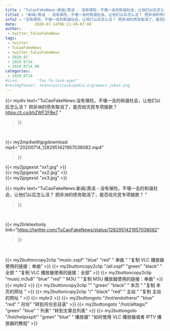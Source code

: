 ```yaml
---
title : "TuCaoFakeNews:新闻/真话 - 没有保险，不堪一击的和谐社会，让他们以后怎么活？ 把非洲的债务取消了，能否给灾民专项拨款？ "
title2 : "新闻/真话 - 没有保险，不堪一击的和谐社会，让他们以后怎么活？ 把非洲的债务取消了，能否给灾民专项拨款？ "
info2 : "没有保险，不堪一击的和谐社会，让他们以后怎么活？ 把非洲的债务取消了，能否给灾民专项拨款？ https://t.co/khZWF2FBe7 "
date:        2020-07-14T06:11:49-07:00
author:
 - twitter_TuCaoFakeNews
tags:
 - twitter
 - TuCaoFakeNews
 - twitter_TuCaoFakeNews
 - 2020_07
 - 2020_0714
 - 2020_0714_06
categories:
 - 2020_0714
#icon:        "fas fa-lock-open"
#resImgTeaser: teaserpics/wikipedia.org/emacs-jokes.png
---
```


{{< mydiv text="TuCaoFakeNews:没有保险，不堪一击的和谐社会，让他们以后怎么活？ 把非洲的债务取消了，能否给灾民专项拨款？ https://t.co/khZWF2FBe7 "
>}}
<br>


{{< my2mp4withjpgdownload mp4="20200714_1282951421957038082.mp4"
>}}

{{< my2jpgexist "xx1.jpg" >}}<br>
{{< my2jpgexist "xx2.jpg" >}}<br>
{{< my2jpgexist "xx3.jpg" >}}<br>



{{< mydiv text="TuCaoFakeNews:新闻/真话 - 没有保险，不堪一击的和谐社会，让他们以后怎么活？ 把非洲的债务取消了，能否给灾民专项拨款？ "
>}}
<br>

{{< my2linktextonly link="https://twitter.com/TuCaoFakeNews/status/1282951421957038082"
>}}


<br>

{{< my2buttoncopy2clip "music.xspf"        "blue"   "red"    " 单曲 "  "复制 VLC 播放器使用的链接：单曲" >}} {{< my2buttoncopy2clip "/all.xspf"         "green"  "black"  " 全部 "  "复制 VLC 播放器使用的链接：全部" >}} {{< my2buttoncopy2clip "music.m3u8"        "blue"   "red"    " M3U  "    "复制 M3U 播放器使用的链接：单曲" >}} {{< mybr2 >}} {{< my2buttoncopy2clip ""                  "green"  "black"  " 本页 "    "复制 本页的网址 " >}} {{< my2buttoncopy2clip "/"                 "black"  "red"    " 主站 "    "复制 主站的网址 " >}} {{< mybr2 >}} {{< my2buttongoto      "/hot/endothers/"   "blue"   "red"    " 月份"   "转到月份总目录" >}} {{< my2buttongoto      "/hot/alltags/"     "green"  "blue"   " 列表"   "转到文章总列表" >}} {{< my2buttongoto      "/hot/helpxspf/"    "green"  "blue"   " 播放器" "如何使用 VLC 播放器或者 IPTV 播放器的教程" >}} 
